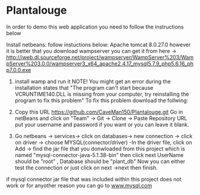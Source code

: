 # Plantalouge
In order to demo this web application you need to follow the instructions below


Install netbeans:
follow instuctions below:
Apache tomcat 8.0.27.0  however it is better that you download wampserver you can get it from here -> http://iweb.dl.sourceforge.net/project/wampserver/WampServer%203/WampServer%203.0.0/wampserver3_x64_apache2.4.17_mysql5.7.9_php5.6.16_php7.0.0.exe

1. install wamp and run it
   NOTE! You might get an error during the installation states that "The program can't start because VCRUNTIME140.DLL is missing from your computer, try reinstalling the program to fix this problem"
To fix this problem download the follwing: 



2. Copy this URL https://github.com/CaveMan150/Plantalouge.git
Go in netBeans and click on "Team" -> Git -> Clone -> Paste Repository URL 
put your username and password if you want or you can leave it blank.

3.  Go netbeans -> services-> click on databases-> new connection -> click on driver -> choose MYSQL(connector/driver) 
 -In the driver file, click on Add -> find the jar file that you donwloaded from this project which is named "mysql-connector-java-5.1.38-bin" then click next UserName should be "root" , Database should be "plant_db"
 Now you can either test the connection or just click on next ->next then finish.




if mysql connector jar file that was included within this project does not work or for anyother reason you can go to www.mysql.com 







